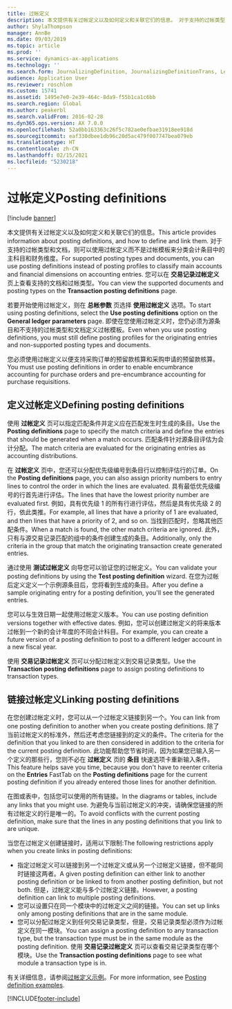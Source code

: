 ```yaml
---
title: 过帐定义
description: 本文提供有关过帐定义以及如何定义和关联它们的信息。 对于支持的过帐类型和文档，则可以使用过帐定义而不是过帐模板来分类会计条目中的主科目和财务维度。
author: ShylaThompson
manager: AnnBe
ms.date: 09/03/2019
ms.topic: article
ms.prod: ''
ms.service: dynamics-ax-applications
ms.technology: ''
ms.search.form: JournalizingDefinition, JournalizingDefinitionTrans, LedgerParameters
audience: Application User
ms.reviewer: roschlom
ms.custom: 15741
ms.assetid: 1495e7e0-2e39-464c-8da9-f55b1ca1c6bb
ms.search.region: Global
ms.author: peakerbl
ms.search.validFrom: 2016-02-28
ms.dyn365.ops.version: AX 7.0.0
ms.openlocfilehash: 52a0bb163363c26f5c782ae0efbae31918ee918d
ms.sourcegitcommit: eaf330dbee1db96c20d5ac479f007747bea079eb
ms.translationtype: HT
ms.contentlocale: zh-CN
ms.lasthandoff: 02/15/2021
ms.locfileid: "5230218"
---
```

# <a name="posting-definitions"></a><span data-ttu-id="39f92-104">过帐定义</span><span class="sxs-lookup"><span data-stu-id="39f92-104">Posting definitions</span></span>

[!include [banner](../includes/banner.md)]

<span data-ttu-id="39f92-105">本文提供有关过帐定义以及如何定义和关联它们的信息。</span><span class="sxs-lookup"><span data-stu-id="39f92-105">This article provides information about posting definitions, and how to define and link them.</span></span>
<span data-ttu-id="39f92-106">对于支持的过帐类型和文档，则可以使用过帐定义而不是过帐模板来分类会计条目中的主科目和财务维度。</span><span class="sxs-lookup"><span data-stu-id="39f92-106">For supported posting types and documents, you can use posting definitions instead of posting profiles to classify main accounts and financial dimensions on accounting entries.</span></span> <span data-ttu-id="39f92-107">您可以在 **交易记录过帐定义** 页上查看支持的文档和过帐类型。</span><span class="sxs-lookup"><span data-stu-id="39f92-107">You can view the supported documents and posting types on the **Transaction posting definitions** page.</span></span> 

<span data-ttu-id="39f92-108">若要开始使用过帐定义，则在 **总帐参数** 页选择 **使用过帐定义** 选项。</span><span class="sxs-lookup"><span data-stu-id="39f92-108">To start using posting definitions, select the **Use posting definitions** option on the **General ledger parameters** page.</span></span> <span data-ttu-id="39f92-109">即使在您使用过帐定义时，您仍必须为源条目和不支持的过帐类型和文档定义过帐模板。</span><span class="sxs-lookup"><span data-stu-id="39f92-109">Even when you use posting definitions, you must still define posting profiles for the originating entries and non-supported posting types and documents.</span></span> 

<span data-ttu-id="39f92-110">您必须使用过帐定义以便支持采购订单的预留款核算和采购申请的预留款核算。</span><span class="sxs-lookup"><span data-stu-id="39f92-110">You must use posting definitions in order to enable encumbrance accounting for purchase orders and pre-encumbrance accounting for purchase requisitions.</span></span>

## <a name="defining-posting-definitions"></a><span data-ttu-id="39f92-111">定义过帐定义</span><span class="sxs-lookup"><span data-stu-id="39f92-111">Defining posting definitions</span></span>
<span data-ttu-id="39f92-112">使用 **过帐定义** 页可以指定匹配条件并定义应在匹配发生时生成的条目。</span><span class="sxs-lookup"><span data-stu-id="39f92-112">Use the **Posting definitions** page to specify the match criteria and define the entries that should be generated when a match occurs.</span></span> <span data-ttu-id="39f92-113">匹配条件针对源条目评估为会计分配。</span><span class="sxs-lookup"><span data-stu-id="39f92-113">The match criteria are evaluated for the originating entries as accounting distributions.</span></span> 

<span data-ttu-id="39f92-114">在 **过帐定义** 页中，您还可以分配优先级编号到条目行以控制评估行的订单。</span><span class="sxs-lookup"><span data-stu-id="39f92-114">On the **Posting definitions** page, you can also assign priority numbers to entry lines to control the order in which the lines are evaluated.</span></span> <span data-ttu-id="39f92-115">具有最低优先级编号的行首先进行评估。</span><span class="sxs-lookup"><span data-stu-id="39f92-115">The lines that have the lowest priority number are evaluated first.</span></span> <span data-ttu-id="39f92-116">例如，具有优先级 1 的所有行进行评估，然后是具有优先级 2 的行，依此类推。</span><span class="sxs-lookup"><span data-stu-id="39f92-116">For example, all lines that have a priority of 1 are evaluated, and then lines that have a priority of 2, and so on.</span></span> <span data-ttu-id="39f92-117">当找到匹配时，忽略其他匹配条件。</span><span class="sxs-lookup"><span data-stu-id="39f92-117">When a match is found, the other match criteria are ignored.</span></span> <span data-ttu-id="39f92-118">此外，只有与源交易记录匹配的组中的条件创建生成的条目。</span><span class="sxs-lookup"><span data-stu-id="39f92-118">Additionally, only the criteria in the group that match the originating transaction create generated entries.</span></span> 

<span data-ttu-id="39f92-119">通过使用 **测试过帐定义** 向导您可以验证您的过帐定义。</span><span class="sxs-lookup"><span data-stu-id="39f92-119">You can validate your posting definitions by using the **Test posting definition** wizard.</span></span> <span data-ttu-id="39f92-120">在您为过帐后定义定义一个示例源条目后，您将看到生成的条目。</span><span class="sxs-lookup"><span data-stu-id="39f92-120">After you define a sample originating entry for a posting definition, you'll see the generated entries.</span></span> 

<span data-ttu-id="39f92-121">您可以与生效日期一起使用过帐定义版本。</span><span class="sxs-lookup"><span data-stu-id="39f92-121">You can use posting definition versions together with effective dates.</span></span> <span data-ttu-id="39f92-122">例如，您可以创建过帐定义的将来版本过帐到一个新的会计年度的不同会计科目。</span><span class="sxs-lookup"><span data-stu-id="39f92-122">For example, you can create a future version of a posting definition to post to a different ledger account in a new fiscal year.</span></span> 

<span data-ttu-id="39f92-123">使用 **交易记录过帐定义** 页可以分配过帐定义到交易记录类型。</span><span class="sxs-lookup"><span data-stu-id="39f92-123">Use the **Transaction posting definitions** page to assign posting definitions to transaction types.</span></span>

## <a name="linking-posting-definitions"></a><span data-ttu-id="39f92-124">链接过帐定义</span><span class="sxs-lookup"><span data-stu-id="39f92-124">Linking posting definitions</span></span>
<span data-ttu-id="39f92-125">在您创建过帐定义时，您可以从一个过帐定义链接到另一个。</span><span class="sxs-lookup"><span data-stu-id="39f92-125">You can link from one posting definition to another when you create posting definitions.</span></span> <span data-ttu-id="39f92-126">除了当前过帐定义的标准外，然后还考虑您链接到的定义的条件。</span><span class="sxs-lookup"><span data-stu-id="39f92-126">The criteria for the definition that you linked to are then considered in addition to the criteria for the current posting definition.</span></span> <span data-ttu-id="39f92-127">此功能帮助您节省时间，因为如果您已输入另一个定义的那些行，您则不必在 **过帐定义** 页的 **条目** 快速选项卡重新输入条件。</span><span class="sxs-lookup"><span data-stu-id="39f92-127">This feature helps save you time, because you don't have to reenter criteria on the **Entries** FastTab on the **Posting definitions** page for the current posting definition if you already entered those lines for another definition.</span></span> 

<span data-ttu-id="39f92-128">在图或表中，包括您可以使用的所有链接。</span><span class="sxs-lookup"><span data-stu-id="39f92-128">In the diagrams or tables, include any links that you might use.</span></span> <span data-ttu-id="39f92-129">为避免与当前过帐定义的冲突，请确保您链接的所有过帐定义的行是唯一的。</span><span class="sxs-lookup"><span data-stu-id="39f92-129">To avoid conflicts with the current posting definition, make sure that the lines in any posting definitions that you link to are unique.</span></span> 

<span data-ttu-id="39f92-130">当您在过帐定义创建链接时，适用以下限制:</span><span class="sxs-lookup"><span data-stu-id="39f92-130">The following restrictions apply when you create links in posting definitions:</span></span>

-   <span data-ttu-id="39f92-131">指定过帐定义可以链接到另一个过帐定义或从另一个过帐定义链接，但不能同时链接这两者。</span><span class="sxs-lookup"><span data-stu-id="39f92-131">A given posting definition can either link to another posting definition or be linked to from another posting definition, but not both.</span></span> <span data-ttu-id="39f92-132">但是，过帐定义能与多个过帐定义链接。</span><span class="sxs-lookup"><span data-stu-id="39f92-132">However, a posting definition can link to multiple posting definitions.</span></span>
-   <span data-ttu-id="39f92-133">您可以设置只在同一个模块中的过帐定义之间的链接。</span><span class="sxs-lookup"><span data-stu-id="39f92-133">You can set up links only among posting definitions that are in the same module.</span></span>
-   <span data-ttu-id="39f92-134">您可以分配过帐定义到任何交易记录类型，但是，交易记录类型必须作为过帐定义在同一模块。</span><span class="sxs-lookup"><span data-stu-id="39f92-134">You can assign a posting definition to any transaction type, but the transaction type must be in the same module as the posting definition.</span></span> <span data-ttu-id="39f92-135">使用 **交易记录过帐定义** 页可以查看交易记录类型在哪个模块。</span><span class="sxs-lookup"><span data-stu-id="39f92-135">Use the **Transaction posting definitions** page to see what module a transaction type is in.</span></span>


<span data-ttu-id="39f92-136">有关详细信息，请参阅[过帐定义示例](example-posting-definitions.md)。</span><span class="sxs-lookup"><span data-stu-id="39f92-136">For more information, see [Posting definition examples](example-posting-definitions.md).</span></span> 




[!INCLUDE[footer-include](../../includes/footer-banner.md)]
